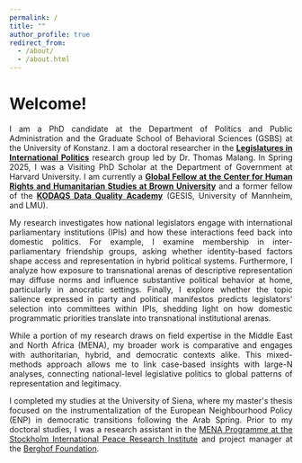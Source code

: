 ```yaml
---
permalink: /
title: ""
author_profile: true
redirect_from: 
  - /about/
  - /about.html
---
```

Welcome!
===============
<p style='text-align: justify;'> I am a PhD candidate at the Department of Politics and Public Administration and the Graduate School of Behavioral Sciences (GSBS) at the University of Konstanz. I am a doctoral researcher in the <strong><a href="https://www.polver.uni-konstanz.de/en/malang0/">Legislatures in International Politics</a></strong> research group led by Dr. Thomas Malang. In Spring 2025, I was a Visiting PhD Scholar at the Department of Government at Harvard University. I am currently a <strong><a href="https://chrhs.watson.brown.edu/people/meray-maddah">Global Fellow at the Center for Human Rights and Humanitarian Studies at Brown University</a></strong> and a former fellow of the <strong><a href="https://www.gesis.org/en/gesis-training/kodaqs-academy">KODAQS Data Quality Academy</a></strong> (GESIS, University of Mannheim, and LMU). </p>

<p style='text-align: justify;'> My research investigates how national legislators engage with international parliamentary institutions (IPIs) and how these interactions feed back into domestic politics. For example, I examine membership in inter-parliamentary friendship groups, asking whether identity-based factors shape access and representation in hybrid political systems. Furthermore, I analyze how exposure to transnational arenas of descriptive representation may diffuse norms and influence substantive political behavior at home, particularly in anocratic settings. Finally, I explore whether the topic salience expressed in party and political manifestos predicts legislators' selection into committees within IPIs, shedding light on how domestic programmatic priorities translate into transnational institutional arenas. </p>

<p style='text-align: justify;'> While a portion of my research draws on field expertise in the Middle East and North Africa (MENA), my broader work is comparative and engages with authoritarian, hybrid, and democratic contexts alike. This mixed-methods approach allows me to link case-based insights with large-N analyses, connecting national-level legislative politics to global patterns of representation and legitimacy. </p>

<p style='text-align: justify;'> I completed my studies at the University of Siena, where my master's thesis focused on the instrumentalization of the European Neighbourhood Policy (ENP) in democratic transitions following the Arab Spring. Prior to my doctoral studies, I was a research assistant in the <a href="https://www.sipri.org/research/conflict-peace-and-security/middle-east-and-north-africa">MENA Programme at the Stockholm International Peace Research Institute</a> and project manager at the <a href="https://berghof-foundation.org/">Berghof Foundation</a>. </p>
